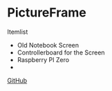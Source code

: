 # PictureFrame

Itemlist
* Old Notebook Screen 
* Controllerboard for the Screen
* Raspberry PI Zero
* 
[GitHub](http://github.com)
